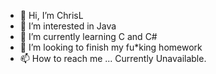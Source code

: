 - 👋 Hi, I’m ChrisL
- 👀 I’m interested in Java
- 🌱 I’m currently learning C and C#
- 💞️ I’m looking to finish my fu\*king homework 
- 📫 How to reach me ... Currently Unavailable.

<!---
ChrisL-Official/ChrisL-Official is a ✨ special ✨ repository because its `README.md` (this file) appears on your GitHub profile.
You can click the Preview link to take a look at your changes.
--->

